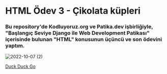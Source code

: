 # HTML Ödev 3 - Çikolata küpleri
### Bu repository'de Kodluyoruz.org ve Patika.dev işbirliğiyle, "Başlangıç Seviye Django ile Web Development Patikası" içerisinde bulunan "HTML" konusunun üçüncü ve son ödevini yaptım.




![2022-10-07 (2)](https://user-images.githubusercontent.com/93201374/194487650-b1b73587-9c53-4921-a348-e5a3dfc544dd.png)



[Duck Duck Go](https://app.patika.dev/)
